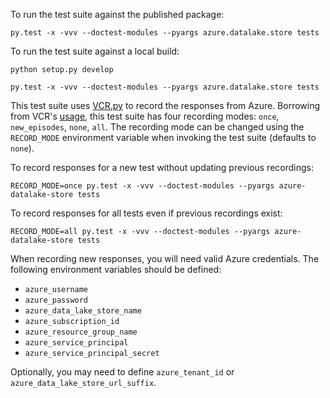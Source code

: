 To run the test suite against the published package:

    py.test -x -vvv --doctest-modules --pyargs azure.datalake.store tests

To run the test suite against a local build:
    
    python setup.py develop
    
    py.test -x -vvv --doctest-modules --pyargs azure.datalake.store tests
    
This test suite uses [VCR.py](https://github.com/kevin1024/vcrpy) to record the
responses from Azure. Borrowing from VCR's
[usage](https://vcrpy.readthedocs.io/en/latest/usage.html#record-modes), this
test suite has four recording modes: `once`, `new_episodes`, `none`, `all`. The
recording mode can be changed using the `RECORD_MODE` environment variable when
invoking the test suite (defaults to `none`).

To record responses for a new test without updating previous recordings:

    RECORD_MODE=once py.test -x -vvv --doctest-modules --pyargs azure-datalake-store tests

To record responses for all tests even if previous recordings exist:

    RECORD_MODE=all py.test -x -vvv --doctest-modules --pyargs azure-datalake-store tests

When recording new responses, you will need valid Azure credentials. The following
environment variables should be defined:

* `azure_username`
* `azure_password`
* `azure_data_lake_store_name`
* `azure_subscription_id`
* `azure_resource_group_name`
* `azure_service_principal`
* `azure_service_principal_secret`

Optionally, you may need to define `azure_tenant_id` or `azure_data_lake_store_url_suffix`.
